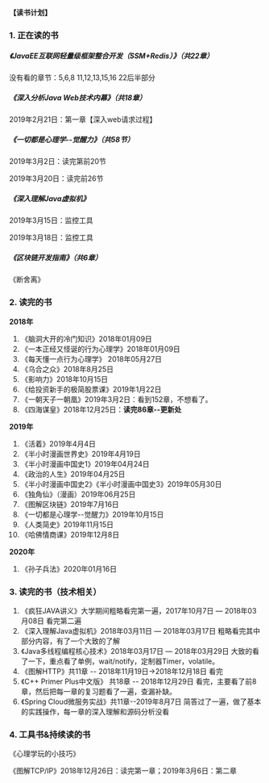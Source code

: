 #### 【读书计划】

### 1. 正在读的书

##### 《JavaEE互联网轻量级框架整合开发（SSM+Redis）》（共22章）

没有看的章节：5,6,8   11,12,13,15,16    22后半部分



##### 《深入分析Java Web技术内幕》（共18章）

2019年2月21日：第一章【深入web请求过程】



##### 《一切都是心理学--觉醒力》（共58节）

2019年3月2日：读完第前20节

2019年3月20日：读完前26节



##### 《深入理解Java虚拟机》

2019年3月15日：监控工具

2019年3月18日：监控工具

##### 《区块链开发指南》（共6章）
《断舍离》

### 2. 读完的书

**2018年**

1. 《脑洞大开的冷门知识》2018年01月09日
2. 《一本正经又怪诞的行为心理学》2018年01月09日
3. 《每天懂一点行为心理学》 2018年05月27日
4. 《乌合之众》2018年8月25日
5. 《影响力》2018年10月15日
6. 《给投资新手的极简股票课》2019年1月22日
7. 《一朝天子一朝凰》2019年3月2日：看到152章，不想看了。
8. 《四海谋皇》2018年12月25日：**读完86章--更新处**

**2019年**

1. 《活着》2019年4月4日
2. 《半小时漫画世界史》2019年4月19日
3. 《半小时漫画中国史1》2019年04月24日
4. 《政治的人生》2019年04月25日
5. 《半小时漫画中国史2》《半小时漫画中国史3》2019年05月30日
6. 《独角仙》（漫画）2019年06月25日
7. 《图解区块链》2019年7月16日
8. 《一切都是心理学--觉醒力》2019年10月15日
9. 《人类简史》2019年11月15日
10. 《哈佛情商课》2019年12月8日

**2020年**

1. 《孙子兵法》2020年01月16日

### 3. 读完的书（技术相关）

1. 《疯狂JAVA讲义》大学期间粗略看完第一遍，2017年10月7日 — 2018年03月08日 看完第二遍
2. 《深入理解Java虚拟机》2018年03月11日 — 2018年03月17日 粗略看完其中部分内容，有了一个大致的了解
3. 《Java多线程编程核心技术》2018年03月17日 — 2018年03月29日 大致的看了一下，重点看了单例，wait/notify，定制器Timer，volatile。
4. 《图解HTTP》共11章 -- 2018年11月19日->2018年12月18日 看完
5. 《C++ Primer Plus中文版》 共18章 -- 2018年12月29日 看完，主要看了前8章，然后把每一章的复习题看了一遍，查漏补缺。
6. 《Spring Cloud微服务实战》共11章--2019年8月7日 简答过了一遍，做了基本的实践操作，每一章的深入理解和源码分析没看

### 4. 工具书&持续读的书

《心理学玩的小技巧》

《图解TCP/IP》2018年12月26日：读完第一章；2019年3月6日：第二章

